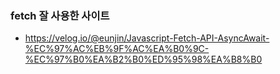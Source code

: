 ### fetch 잘 사용한 사이트
- https://velog.io/@eunjin/Javascript-Fetch-API-AsyncAwait-%EC%97%AC%EB%9F%AC%EA%B0%9C-%EC%97%B0%EA%B2%B0%ED%95%98%EA%B8%B0
